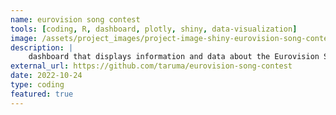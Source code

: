 ```yaml
---
name: eurovision song contest
tools: [coding, R, dashboard, plotly, shiny, data-visualization]
image: /assets/project_images/project-image-shiny-eurovision-song-contest.png
description: |
    dashboard that displays information and data about the Eurovision Song Contest. With interactive visualizations and filters, you can explore the contest's history, see the winners and points from every year.
external_url: https://github.com/taruma/eurovision-song-contest
date: 2022-10-24
type: coding
featured: true
---
```

